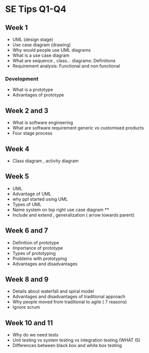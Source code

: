 # SE Tips Q1-Q4
## Week 1
* UML (design stage)
* Use case diagram (drawing)
* Why would people use UML diagrams
* What is a use case diagram
* What are sequence , class... diagrams: Definitions
* Requirement analysis: Functional and non functional

### Development
* What is a prototype
* Advantages of prototype

## Week 2 and 3
* What is software engineering
* What are software requirement
generic vs customised products 
* Four stage process

## Week 4
- Class diagram , activity diagram

## Week 5
* UML
* Advantage of UML
* why ppl started using UML
* Types of UML 
* Name system on top right use case diagram **
* Include and extend , generalization ( arrow towards parent)

## Week 6 and 7
* Definition of prototype
* Importance of prototype
* Types of prototyping
* Problems with prototyping
* Advantages and disadvantages

## Week 8 and 9
* Details about waterfall and spiral model
* Advantages and disadvantages of traditional approach
* Why people moved from traditional to agile ( 7 reasons)
* Ignore scrum

## Week 10 and 11
* Why do we need tests
* Unit testing vs system testing vs integration testing (WHAT IS)
* Differences between black box and white box testing
